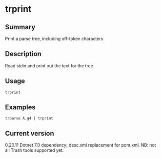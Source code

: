 # trprint

## Summary

Print a parse tree, including off-token characters

## Description

Read stdin and print out the text for the tree.

## Usage

    trprint

## Examples

    trparse A.g4 | trprint

## Current version

0.20.11 Dotnet 7.0 dependency; desc.xml replacement for pom.xml. NB: not all Trash tools supported yet.
